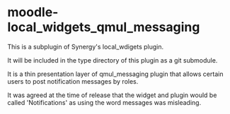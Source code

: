 # moodle-local_widgets_qmul_messaging

This is a subplugin of Synergy's local_wdigets plugin.

It will be included in the type directory of this plugin as a git submodule.

It is a thin presentation layer of qmul_messaging plugin that allows certain users to post notification messages by roles.

It was agreed at the time of release that the widget and plugin would be called 'Notifications' as using the word messages was misleading.

